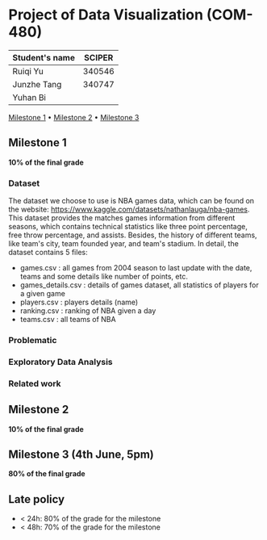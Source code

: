 # Project of Data Visualization (COM-480)

| Student's name | SCIPER |
| -------------- | ------ |
|Ruiqi Yu |340546 |
|Junzhe Tang | 340747|
|Yuhan Bi | |

[Milestone 1](#milestone-1) • [Milestone 2](#milestone-2) • [Milestone 3](#milestone-3)

## Milestone 1 

**10% of the final grade**


### Dataset

The dataset we choose to use is NBA games data, which can be found on the website: https://www.kaggle.com/datasets/nathanlauga/nba-games. 
This dataset provides the matches games information from different seasons, which contains technical statistics like three point percentage, free throw percentage, and assists. 
Besides, the history of different teams, like team's city, team founded year, and team's stadium. 
In detail, the dataset contains 5 files:
+ games.csv : all games from 2004 season to last update with the date, teams and some details like number of points, etc.
+ games_details.csv : details of games dataset, all statistics of players for a given game
+ players.csv : players details (name)
+ ranking.csv : ranking of NBA given a day
+ teams.csv : all teams of NBA




### Problematic


### Exploratory Data Analysis

### Related work



## Milestone 2 

**10% of the final grade**


## Milestone 3 (4th June, 5pm)

**80% of the final grade**


## Late policy

- < 24h: 80% of the grade for the milestone
- < 48h: 70% of the grade for the milestone



